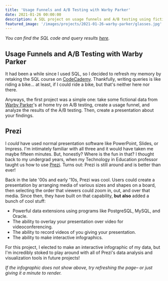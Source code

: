 ```yaml
---
title: 'Usage Funnels and A/B Testing with Warby Parker'
date: 2021-01-26 00:00:00
description: A SQL project on usage funnels and A/B testing using fictional data from Warby Parker.
featured_image: '/images/projects/2021-01-26-warby-parker/glasses.jpg'
---
```


*You can find the SQL code and query results [here](https://github.com/lemonmeringuepi/Usage-Funnels-Warby-Parker).*

## Usage Funnels and A/B Testing with Warby Parker

It had been a while since I used SQL, so I decided to refresh my memory by retaking the SQL course on [CodeCademy](https://codecademy.com). Thankfully, writing queries is like riding a bike... at least, if I could ride a bike, but that's neither here nor there.

Anyways, the first project was a simple one: take some fictional data from [Warby Parker](https://www.warbyparker.com)'s at home try on A/B testing, create a usage funnel, and analyze the results of the A/B testing. Then, create a presentation about your findings.

## Prezi

I *could* have used normal presentation software like PowerPoint, Slides, or Impress. I'm intimately familiar with all three and it would have taken me maybe fifteen minutes. But, honestly? Where is the fun in that? I thought back to my undergrad years, when my Technology in Education professor taught us how to use [Prezi](https://www.prezi.com). Turns out: Prezi is still around and is better than ever!

Back in the late '00s and early '10s, Prezi was cool. Users could create a presentation by arranging media of various sizes and shapes on a board, then selecting the order that viewers could zoom in, out, and over that media. Since then, they have built on that capability, **but also** added a bunch of cool stuff:

* Powerful data extensions using programs like PostgreSQL, MySQL, and Oracle.
* The ability to overlay your presentation over video for videoconferencing.
* The ability to record videos of you giving your presentation.
* The ability to make interactive infographics.

For this project, I elected to make an interactive infographic of my data, but I'm incredibly stoked to play around with all of Prezi's data analysis and visualization tools in future projects!

<script async src="https://e.prezicdn.net/v1/design.js"></script><div class="prezi-design-embed" data-project-id="mvfks6qpphog"></div>

*If the infographic does not show above, try refreshing the page– or just giving it a minute to render.*
